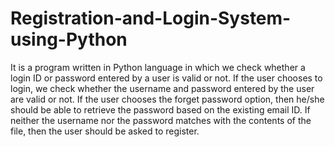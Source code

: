 # Registration-and-Login-System-using-Python
It is a program written in Python language in which we check whether a login ID or password entered by a user is  valid or not. If the user chooses to login, we check whether the username and password entered by the user are valid or not. If the user chooses the forget password option, then he/she should be able to retrieve the password based on the existing email ID. If neither the username nor the password matches with the contents of the file, then the user should be asked to register.

